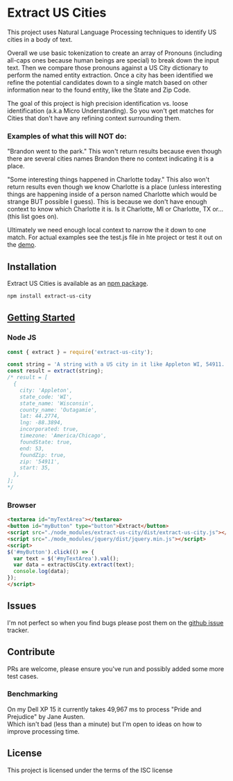 # Extract US Cities

This project uses Natural Language Processing techniques to identify US cities in a body of text.  

Overall we use basic tokenization to create an array of Pronouns (including all-caps ones because human beings are special) to break down the input text.  Then we compare those pronouns against a US City dictionary to perform the named entity extraction.  Once a city has been identified we refine the potential candidates down to a single match based on other information near to the found entity, like the State and Zip Code.   

The goal of this project is high precision identification vs. loose identification (a.k.a Micro Understanding).  So you won't get matches for Cities that don't have any refining context surrounding them.  

### Examples of what this will NOT do:

"Brandon went to the park." 
This won't return results because even though there are several cities names Brandon there no context indicating it is a place.

"Some interesting things happened in Charlotte today."
This also won't return results even though we know Charlotte is a place (unless interesting things are happening inside of a person named Charlotte which would be strange BUT possible I guess).  This is because we don't have enough context to know which Charlotte it is.  Is it Charlotte, MI or Charlotte, TX or... (this list goes on).

Ultimately we need enough local context to narrow the it down to one match.  For actual examples see the test.js file in hte project or test it out on the [demo](https://cleanshooter.github.io/extract-us-city/#demo).

## Installation

Extract US Cities is available as an [npm package](https://www.npmjs.com/package/extract-us-city).

```sh
npm install extract-us-city
```

## [Getting Started](#get-started)
### Node JS
```javascript
const { extract } = require('extract-us-city');

const string = 'A string with a US city in it like Appleton WI, 54911. I hope it finds it.';
const result = extract(string);
/* result = [
  {
    city: 'Appleton',
    state_code: 'WI',
    state_name: 'Wisconsin',
    county_name: 'Outagamie',
    lat: 44.2774,
    lng: -88.3894,
    incorporated: true,
    timezone: 'America/Chicago',
    foundState: true,
    end: 53,
    foundZip: true,
    zip: '54911',
    start: 35,
  },
];
*/
```

### Browser
```html
<textarea id="myTextArea"></textarea>
<button id="myButton" type="button">Extract</button>
<script src="./node_modules/extract-us-city/dist/extract-us-city.js"></script>
<script src="./mode_modules/jquery/dist/jquery.min.js"></script>
<script>
$('#myButton').click(() => {
  var text = $('#myTextArea').val();
  var data = extractUsCity.extract(text);
  console.log(data);
});
</script>
```

## Issues
I'm not perfect so when you find bugs please post them on the 
[github issue](https://github.com/Cleanshooter/extract-us-city/issues) tracker.

## Contribute
PRs are welcome, please ensure you've run and possibly added some more test cases.

### Benchmarking 
On my Dell XP 15 it currently takes 49,967 ms to process "Pride and Prejudice" by Jane Austen.  
Which isn't bad (less than a minute) but I'm open to ideas on how to improve processing time.

## License
This project is licensed under the terms of the ISC license
